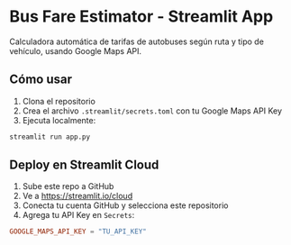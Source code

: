 # Bus Fare Estimator - Streamlit App

Calculadora automática de tarifas de autobuses según ruta y tipo de vehículo, usando Google Maps API.

## Cómo usar

1. Clona el repositorio
2. Crea el archivo `.streamlit/secrets.toml` con tu Google Maps API Key
3. Ejecuta localmente:
```bash
streamlit run app.py
```

## Deploy en Streamlit Cloud

1. Sube este repo a GitHub
2. Ve a https://streamlit.io/cloud
3. Conecta tu cuenta GitHub y selecciona este repositorio
4. Agrega tu API Key en `Secrets`:
```toml
GOOGLE_MAPS_API_KEY = "TU_API_KEY"
```
